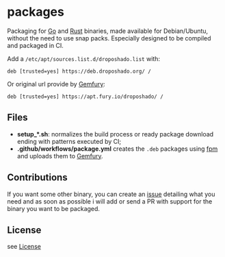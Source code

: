 # packages

Packaging for [Go](https://golang.org/) and [Rust](https://www.rust-lang.org/)
binaries, made available for Debian/Ubuntu, without the need to use snap packs.
Especially designed to be compiled and packaged in CI.

Add a `/etc/apt/sources.list.d/droposhado.list` with:

```
deb [trusted=yes] https://deb.droposhado.org/ /
```

Or original url provide by [Gemfury](https://gemfury.com/):

```
deb [trusted=yes] https://apt.fury.io/droposhado/ /
```

## Files

- **setup_\*.sh**: normalizes the build process or ready package download ending with patterns executed by CI;
- **.github/workflows/package.yml** creates the `.deb` packages using [fpm](https://fpm.readthedocs.io/en/latest/) and uploads them to [Gemfury](https://gemfury.com/).

## Contributions

If you want some other binary, you can create an
[issue](https://github.com/droposhado/packages/issues/new) detailing
what you need and as soon as possible i will add or send a PR with support for
the binary you want to be packaged.

## License

see [License](LICENSE)
